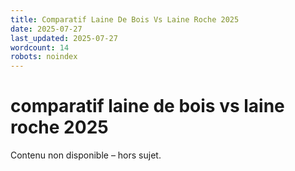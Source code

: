 ```yaml
---
title: Comparatif Laine De Bois Vs Laine Roche 2025
date: 2025-07-27
last_updated: 2025-07-27
wordcount: 14
robots: noindex
---
```


# comparatif laine de bois vs laine roche 2025

Contenu non disponible – hors sujet.